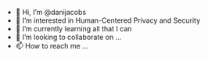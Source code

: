 - 👋 Hi, I’m @danijacobs
- 👀 I’m interested in Human-Centered Privacy and Security 
- 🌱 I’m currently learning all that I can 
- 💞️ I’m looking to collaborate on ...
- 📫 How to reach me ...


